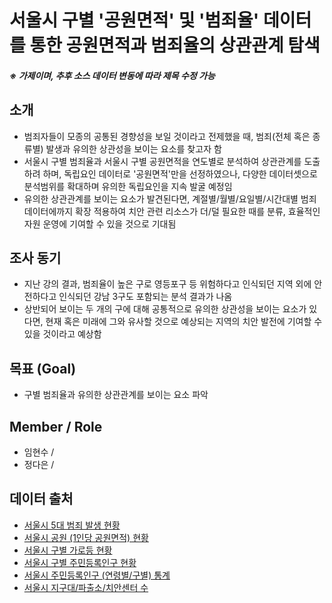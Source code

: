 # 서울시 구별 '공원면적' 및 '범죄율' 데이터를 통한 공원면적과 범죄율의 상관관계 탐색
##### ※ 가제이며, 추후 소스 데이터 변동에 따라 제목 수정 가능
## 소개
* 범죄자들이 모종의 공통된 경향성을 보일 것이라고 전제했을 때, 범죄(전체 혹은 종류별) 발생과 유의한 상관성을 보이는 요소를 찾고자 함
* 서울시 구별 범죄율과 서울시 구별 공원면적을 연도별로 분석하여 상관관계를 도출하려 하며, 독립요인 데이터로 '공원면적'만을 선정하였으나, 다양한 데이터셋으로 분석범위를 확대하며 유의한 독립요인을 지속 발굴 예정임
* 유의한 상관관계를 보이는 요소가 발견된다면, 계절별/월별/요일별/시간대별 범죄 데이터에까지 확장 적용하여 치안 관련 리소스가 더/덜 필요한 때를 분류, 효율적인 자원 운영에 기여할 수 있을 것으로 기대됨

## 조사 동기
* 지난 강의 결과, 범죄율이 높은 구로 영등포구 등 위험하다고 인식되던 지역 외에 안전하다고 인식되던 강남 3구도 포함되는 분석 결과가 나옴
* 상반되어 보이는 두 개의 구에 대해 공통적으로 유의한 상관성을 보이는 요소가 있다면, 현재 혹은 미래에 그와 유사할 것으로 예상되는 지역의 치안 발전에 기여할 수 있을 것이라고 예상함

## 목표 (Goal)
* 구별 범죄율과 유의한 상관관계를 보이는 요소 파악

## Member / Role
* 임현수 / 
* 정다은 / 

## 데이터 출처
* [서울시 5대 범죄 발생 현황](http://data.seoul.go.kr/dataList/316/S/2/datasetView.do)
* [서울시 공원 (1인당 공원면적) 현황](http://data.seoul.go.kr/dataList/360/S/2/datasetView.do)
* [서울시 구별 가로등 현황](http://data.seoul.go.kr/dataList/261/S/2/datasetView.do)
* [서울시 구별 주민등록인구 현황](http://data.seoul.go.kr/dataList/419/S/2/datasetView.do)
* [서울시 주민등록인구 (연령별/구별) 통계](http://data.seoul.go.kr/dataList/10718/S/2/datasetView.do)
* [서울시 지구대/파출소/치안센터 수](http://data.seoul.go.kr/dataList/224/S/2/datasetView.do)

